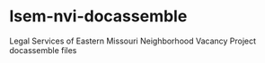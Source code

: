 # lsem-nvi-docassemble
Legal Services of Eastern Missouri Neighborhood Vacancy Project docassemble files
